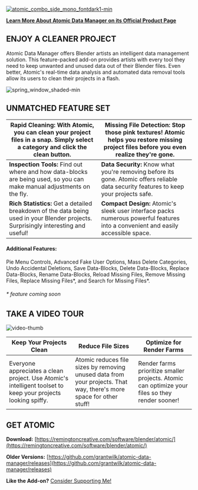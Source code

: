 [![atomic_combo_side_mono_fontdark1-min](https://remingtoncreative.com/wp-content/uploads/2019/07/atomic_combo_side_mono_fontdark1-min.png)](https://remingtoncreative.com/software/blender/atomic/)

[**Learn More About Atomic Data Manager on its Official Product Page**](https://remingtoncreative.com/software/blender/atomic/)


## ENJOY A CLEANER PROJECT
Atomic Data Manager offers Blender artists an intelligent data management solution. This feature-packed add-on provides artists with every tool they need to keep unwanted and unused data out of their Blender files. Even better, Atomic's real-time data analysis and automated data removal tools allow its users to clean their projects in a flash.

![spring_window_shaded-min](https://remingtoncreative.com/wp-content/uploads/2019/07/spring_window_shaded-min-uai-1440x810.jpg)


## UNMATCHED FEATURE SET

|**Rapid Cleaning:** With Atomic, you can clean your project files in a snap. Simply select a category and click the clean button.|**Missing File Detection:** Stop those pink textures! Atomic helps you restore missing project files before you even realize they're gone.|
|--|--|
|**Inspection Tools:** Find out where and how data-blocks are being used, so you can make manual adjustments on the fly.|**Data Security:** Know what you're removing before its gone. Atomic offers reliable data security features to keep your projects safe.|
|**Rich Statistics:** Get a detailed breakdown of the data being used in your Blender projects. Surprisingly interesting and useful!|**Compact Design:** Atomic's sleek user interface packs numerous powerful features into a convenient and easily accessible space.|

#### Additional Features:
Pie Menu Controls, Advanced Fake User Options, Mass Delete Categories, Undo Accidental Deletions, Save Data-Blocks, Delete Data-Blocks, Replace Data-Blocks, Rename Data-Blocks, Reload Missing Files, Remove Missing Files, Replace Missing Files*, and Search for Missing Files*.

###### \* feature coming soon


## TAKE A VIDEO TOUR
![video-thumb](https://remingtoncreative.com/wp-content/uploads/2019/07/spring_inspect_images-min.jpg)

| Keep Your Projects Clean | Reduce File Sizes | Optimize for Render Farms |
|--|--|--|
| Everyone appreciates a clean project. Use Atomic's intelligent toolset to keep your projects looking spiffy. | Atomic reduces file sizes by removing unused data from your projects. That way, there's more space for other stuff! | Render farms prioritize smaller projects. Atomic can optimize your files so they render sooner! |


## GET ATOMIC

**Download:** [https://remingtoncreative.com/software/blender/atomic/](https://remingtoncreative.com/software/blender/atomic/)

**Older Versions:** [https://github.com/grantwilk/atomic-data-manager/releases](https://github.com/grantwilk/atomic-data-manager/releases)



**Like the Add-on?** [Consider Supporting Me!](https://remingtoncreative.com/support/)
